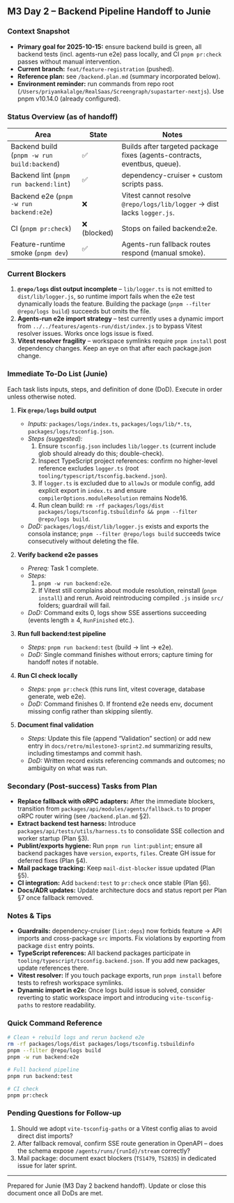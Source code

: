 ## M3 Day 2 – Backend Pipeline Handoff to Junie

### Context Snapshot
- **Primary goal for 2025-10-15:** ensure backend build is green, all backend tests (incl. agents-run e2e) pass locally, and CI `pnpm pr:check` passes without manual intervention.
- **Current branch:** `feat/feature-registration` (pushed).
- **Reference plan:** see `/backend.plan.md` (summary incorporated below).
- **Environment reminder:** run commands from repo root (`/Users/priyankalalge/RealSaas/Screengraph/supastarter-nextjs`). Use pnpm v10.14.0 (already configured).

### Status Overview (as of handoff)
| Area | State | Notes |
| --- | --- | --- |
| Backend build (`pnpm -w run build:backend`) | ✅ | Builds after targeted package fixes (agents-contracts, eventbus, queue). |
| Backend lint (`pnpm run backend:lint`) | ✅ | dependency-cruiser + custom scripts pass. |
| Backend e2e (`pnpm -w run backend:e2e`) | ❌ | Vitest cannot resolve `@repo/logs/lib/logger` → dist lacks `logger.js`. |
| CI (`pnpm pr:check`) | ❌ (blocked) | Stops on failed backend:e2e. |
| Feature-runtime smoke (`pnpm dev`) | ✅ | Agents-run fallback routes respond (manual smoke). |

### Current Blockers
1. **`@repo/logs` dist output incomplete** – `lib/logger.ts` is not emitted to `dist/lib/logger.js`, so runtime import fails when the e2e test dynamically loads the feature. Building the package (`pnpm --filter @repo/logs build`) succeeds but omits the file.
2. **Agents-run e2e import strategy** – test currently uses a dynamic import from `../../features/agents-run/dist/index.js` to bypass Vitest resolver issues. Works once logs issue is fixed.
3. **Vitest resolver fragility** – workspace symlinks require `pnpm install` post dependency changes. Keep an eye on that after each package.json change.

### Immediate To-Do List (Junie)
Each task lists inputs, steps, and definition of done (DoD). Execute in order unless otherwise noted.

1. **Fix `@repo/logs` build output**
   - *Inputs:* `packages/logs/index.ts`, `packages/logs/lib/*.ts`, `packages/logs/tsconfig.json`.
   - *Steps (suggested):*
     1. Ensure `tsconfig.json` includes `lib/logger.ts` (current include glob should already do this; double-check).
     2. Inspect TypeScript project references: confirm no higher-level reference excludes `logger.ts` (root `tooling/typescript/tsconfig.backend.json`).
     3. If `logger.ts` is excluded due to `allowJs` or module config, add explicit export in `index.ts` and ensure `compilerOptions.moduleResolution` remains Node16.
     4. Run clean build: `rm -rf packages/logs/dist packages/logs/tsconfig.tsbuildinfo && pnpm --filter @repo/logs build`.
   - *DoD:* `packages/logs/dist/lib/logger.js` exists and exports the consola instance; `pnpm --filter @repo/logs build` succeeds twice consecutively without deleting the file.

2. **Verify backend e2e passes**
   - *Prereq:* Task 1 complete.
   - *Steps:*
     1. `pnpm -w run backend:e2e`.
     2. If Vitest still complains about module resolution, reinstall (`pnpm install`) and rerun. Avoid reintroducing compiled `.js` inside `src/` folders; guardrail will fail.
   - *DoD:* Command exits 0, logs show SSE assertions succeeding (events length ≥ 4, `RunFinished` etc.).

3. **Run full backend:test pipeline**
   - *Steps:* `pnpm run backend:test` (build → lint → e2e).
   - *DoD:* Single command finishes without errors; capture timing for handoff notes if notable.

4. **Run CI check locally**
   - *Steps:* `pnpm pr:check` (this runs lint, vitest coverage, database generate, web e2e).
   - *DoD:* Command finishes 0. If frontend e2e needs env, document missing config rather than skipping silently.

5. **Document final validation**
   - *Steps:* Update this file (append “Validation” section) or add new entry in `docs/retro/milestone3-sprint2.md` summarizing results, including timestamps and commit hash.
   - *DoD:* Written record exists referencing commands and outcomes; no ambiguity on what was run.

### Secondary (Post-success) Tasks from Plan
- **Replace fallback with oRPC adapters:** After the immediate blockers, transition from `packages/api/modules/agents/fallback.ts` to proper oRPC router wiring (see `/backend.plan.md` §2).
- **Extract backend test harness:** Introduce `packages/api/tests/utils/harness.ts` to consolidate SSE collection and worker startup (Plan §3).
- **Publint/exports hygiene:** Run `pnpm run lint:publint`; ensure all backend packages have `version`, `exports`, `files`. Create GH issue for deferred fixes (Plan §4).
- **Mail package tracking:** Keep `mail-dist-blocker` issue updated (Plan §5).
- **CI integration:** Add `backend:test` to `pr:check` once stable (Plan §6).
- **Docs/ADR updates:** Update architecture docs and status report per Plan §7 once fallback removed.

### Notes & Tips
- **Guardrails:** dependency-cruiser (`lint:deps`) now forbids feature → API imports and cross-package `src` imports. Fix violations by exporting from package `dist` entry points.
- **TypeScript references:** All backend packages participate in `tooling/typescript/tsconfig.backend.json`. If you add new packages, update references there.
- **Vitest resolver:** If you touch package exports, run `pnpm install` before tests to refresh workspace symlinks.
- **Dynamic import in e2e:** Once logs build issue is solved, consider reverting to static workspace import and introducing `vite-tsconfig-paths` to restore readability.

### Quick Command Reference
```bash
# Clean + rebuild logs and rerun backend e2e
rm -rf packages/logs/dist packages/logs/tsconfig.tsbuildinfo
pnpm --filter @repo/logs build
pnpm -w run backend:e2e

# Full backend pipeline
pnpm run backend:test

# CI check
pnpm pr:check
```

### Pending Questions for Follow-up
1. Should we adopt `vite-tsconfig-paths` or a Vitest config alias to avoid direct dist imports?
2. After fallback removal, confirm SSE route generation in OpenAPI – does the schema expose `/agents/runs/{runId}/stream` correctly?
3. Mail package: document exact blockers (`TS1479`, `TS2835`) in dedicated issue for later sprint.

---
Prepared for Junie (M3 Day 2 backend handoff). Update or close this document once all DoDs are met.

